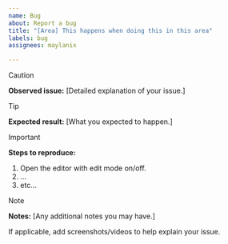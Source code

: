 ```yaml
---
name: Bug
about: Report a bug
title: "[Area] This happens when doing this in this area"
labels: bug
assignees: maylanix

---
```


> [!CAUTION]
> **Observed issue:**
> [Detailed explanation of your issue.]

> [!TIP]
> **Expected result:**
> [What you expected to happen.]

> [!IMPORTANT]
> **Steps to reproduce:**
> 1. Open the editor with edit mode on/off.
> 2. ...
> 3. etc...

> [!NOTE]
> **Notes:**
> [Any additional notes you may have.]

If applicable, add screenshots/videos to help explain your issue.
